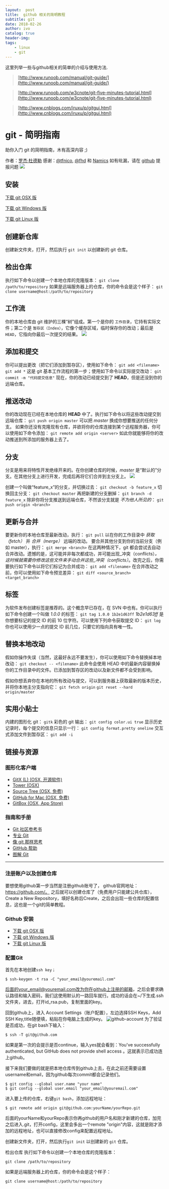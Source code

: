 ```yaml
---
layout:  post
title:  github 相关的简明教程
subtitle: git 
date: 2018-02-26
author: ivo
catalog: true
header-img:
tags:
    - linux
    - git
---
```

这里列举一些与github相关的简单的介绍与使用方法.

> [http://www.runoob.com/manual/git-guide/](http://www.runoob.com/manual/git-guide/)

> [http://www.runoob.com/w3cnote/git-five-minutes-tutorial.html](http://www.runoob.com/w3cnote/git-five-minutes-tutorial.html)

> [http://www.cnblogs.com/iruxu/p/gitgui.html](http://www.cnblogs.com/iruxu/p/gitgui.html)

> 

# git - 简明指南

助你入门 git 的简明指南，木有高深内容 ;)

作者：[罗杰·杜德勒](http://www.twitter.com/rogerdudler)
感谢：[@tfnico](http://www.twitter.com/tfnico), [@fhd](http://www.twitter.com/fhd) 和 [Namics](http://www.namics.com/)
如有纰漏，请在 [github](https://github.com/rogerdudler/git-guide/issues) 提报问题
![](http://www.runoob.com/manual/git-guide/img/arrow.png)

<!-- setup -->

## 安装

[下载 git OSX 版](http://git-scm.com/download/mac)

[下载 git Windows 版](http://msysgit.github.io/)

[下载 git Linux 版](http://git-scm.com/download/linux)

## 创建新仓库

创建新文件夹，打开，然后执行
`git init`
以创建新的 git 仓库。


## 检出仓库

执行如下命令以创建一个本地仓库的克隆版本：
`git clone /path/to/repository`
如果是远端服务器上的仓库，你的命令会是这个样子：
`git clone username@host:/path/to/repository`

## 工作流

你的本地仓库由 git 维护的三棵“树”组成。第一个是你的 `工作目录`，它持有实际文件；第二个是 `暂存区（Index）`，它像个缓存区域，临时保存你的改动；最后是 `HEAD`，它指向你最后一次提交的结果。
![](http://www.runoob.com/manual/git-guide/img/trees.png)

## 添加和提交

你可以提出更改（把它们添加到暂存区），使用如下命令：
`git add <filename>`
`git add *`
这是 git 基本工作流程的第一步；使用如下命令以实际提交改动：
`git commit -m "代码提交信息"`
现在，你的改动已经提交到了 **HEAD**，但是还没到你的远端仓库。


## 推送改动

你的改动现在已经在本地仓库的 **HEAD** 中了。执行如下命令以将这些改动提交到远端仓库：
`git push origin master`
可以把 _master_ 换成你想要推送的任何分支。
如果你还没有克隆现有仓库，并欲将你的仓库连接到某个远程服务器，你可以使用如下命令添加：
`git remote add origin <server>`
如此你就能够将你的改动推送到所添加的服务器上去了。

## 分支

分支是用来将特性开发绝缘开来的。在你创建仓库的时候，_master_ 是“默认的”分支。在其他分支上进行开发，完成后再将它们合并到主分支上。
![](http://www.runoob.com/manual/git-guide/img/branches.png)

创建一个叫做“feature_x”的分支，并切换过去：
`git checkout -b feature_x`
切换回主分支：
`git checkout master`
再把新建的分支删掉：
`git branch -d feature_x`
除非你将分支推送到远端仓库，不然该分支就是 _不为他人所见的_：
`git push origin <branch>`

## 更新与合并

要更新你的本地仓库至最新改动，执行：
`git pull`
以在你的工作目录中 _获取（fetch）_ 并 _合并（merge）_ 远端的改动。
要合并其他分支到你的当前分支（例如 master），执行：
`git merge <branch>`
在这两种情况下，git 都会尝试去自动合并改动。遗憾的是，这可能并非每次都成功，并可能出现_冲突（conflicts）_。
这时候就需要你修改这些文件来手动合并这些_冲突（conflicts）_。改完之后，你需要执行如下命令以将它们标记为合并成功：
`git add <filename>`
在合并改动之前，你可以使用如下命令预览差异：
`git diff <source_branch> <target_branch>`

## 标签

为软件发布创建标签是推荐的。这个概念早已存在，在 SVN 中也有。你可以执行如下命令创建一个叫做 _1.0.0_ 的标签：
`git tag 1.0.0 1b2e1d63ff`
_1b2e1d63ff_ 是你想要标记的提交 ID 的前 10 位字符。可以使用下列命令获取提交 ID：
`git log`
你也可以使用少一点的提交 ID 前几位，只要它的指向具有唯一性。


## 替换本地改动

假如你操作失误（当然，这最好永远不要发生），你可以使用如下命令替换掉本地改动：
`git checkout -- <filename>`
此命令会使用 HEAD 中的最新内容替换掉你的工作目录中的文件。已添加到暂存区的改动以及新文件都不会受到影响。

假如你想丢弃你在本地的所有改动与提交，可以到服务器上获取最新的版本历史，并将你本地主分支指向它：
`git fetch origin`
`git reset --hard origin/master`

## 实用小贴士

内建的图形化 git：
`gitk`
彩色的 git 输出：
`git config color.ui true`
显示历史记录时，每个提交的信息只显示一行：
`git config format.pretty oneline`
交互式添加文件到暂存区：
`git add -i`

## 链接与资源

### 图形化客户端

* [GitX (L) (OSX, 开源软件)](http://gitx.laullon.com/)
* [Tower (OSX)](http://www.git-tower.com/)
* [Source Tree (OSX, 免费)](http://www.sourcetreeapp.com/)
* [GitHub for Mac (OSX, 免费)](http://mac.github.com/)
* [GitBox (OSX, App Store)](https://itunes.apple.com/gb/app/gitbox/id403388357?mt=12)

### 指南和手册

* [Git 社区参考书](http://book.git-scm.com/)
* [专业 Git](http://progit.org/book/)
* [像 git 那样思考](http://think-like-a-git.net/)
* [GitHub 帮助](http://help.github.com/)
* [图解 Git](http://marklodato.github.io/visual-git-guide/index-zh-cn.html)




--------------------------------------------------------------------------
### 注册账户以及创建仓库

要想使用github第一步当然是注册github账号了，
github官网地址：https://github.com/。
之后就可以创建仓库了（免费用户只能建公共仓库），Create a New Repository，填好名称后Create，之后会出现一些仓库的配置信息，这也是一个git的简单教程。

###  Github 安装

* [下载 git OSX 版](http://code.google.com/p/git-osx-installer/downloads/list?can=3)
* [下载 git Windows 版](http://msysgit.github.io/)
* [下载 git Linux 版](http://book.git-scm.com/2_installing_git.html)

### 配置Git

首先在本地创建`ssh key；`

```
$ ssh-keygen -t rsa -C "your_email@youremail.com"
```
后面的your_email@youremail.com改为你在github上注册的邮箱，之后会要求确认路径和输入密码，我们这使用默认的一路回车就行。成功的话会在~/下生成.ssh文件夹，进去，打开id_rsa.pub，复制里面的key。

回到github上，进入 Account Settings（账户配置），左边选择SSH Keys，Add SSH Key,title随便填，粘贴在你电脑上生成的key。
![github-account](http://www.runoob.com/wp-content/uploads/2014/05/github-account.jpg)
为了验证是否成功，在git bash下输入：

```
$ ssh -T git@github.com
```
如果是第一次的会提示是否continue，输入yes就会看到：You've successfully authenticated, but GitHub does not provide shell access 。这就表示已成功连上github。

接下来我们要做的就是把本地仓库传到github上去，在此之前还需要设置username和email，因为github每次commit都会记录他们。

```
$ git config --global user.name "your name"
$ git config --global user.email "your_email@youremail.com"
```
进入要上传的仓库，右键`git bash`，添加远程地址：

```
$ git remote add origin git@github.com:yourName/yourRepo.git
```
后面的yourName和yourRepo表示你再github的用户名和刚才新建的仓库，加完之后进入.git，打开config，这里会多出一个remote "origin"内容，这就是刚才添加的远程地址，也可以直接修改config来配置远程地址。

创建新文件夹，打开，然后执行`git init` 以创建新的 `git` 仓库。

检出仓库
执行如下命令以创建一个本地仓库的克隆版本：

```
git clone /path/to/repository
```
如果是远端服务器上的仓库，你的命令会是这个样子：
```
git clone username@host:/path/to/repository
```

